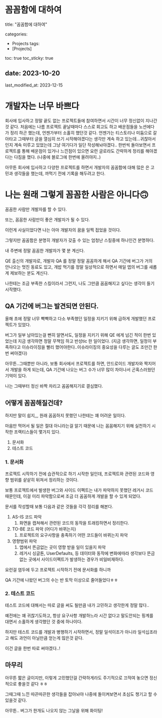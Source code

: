 # 꼼꼼함에 대하여

title: "꼼꼼함에 대하여"

categories:

- Projects
tags:
- [Projects]

toc: true
toc_sticky: true

## date: 2023-10-20
last_modified_at: 2023-12-15

# 개발자는 너무 바쁘다

회사에 입사하고 정말 끝도 없는 프로젝트들에 참여하면서 시간이 너무 정신없이 지나간것 같다.
처음에는 나름 프로젝트 끝날때마다 스스로 회고도 하고 배운점들을 노션에다가 정리 하곤 했는데, 언젠가부터 소홀히 했던것 같다.
언젠가는 티스토리나 미듐으로 갈아타고 그때부터 글을 열심히 쓰기 시작해야겠다는 생각만 계속 하고 있는데...귀찮아서 인지 계속 미루고 있었는데 그냥 여기다가 일단 작성해놔야겠다..
한번씩 돌아보면서 프로젝트를 통해 배운점이 있거나 느낀점이 있으면 요런 글로라도 간략하게 정리를 해야겠다는 다짐을 했다. (나중에 블로그에 한번에 올려야지..)

아무튼 회사에 입사하고 다양한 프로젝트를 하면서 개발자의 꼼꼼함에  대해 많은 은 고민과 생각들을 했는데, 까먹기 전에 기록을 해두려고 한다.

# 나는 원래 그렇게 꼼꼼한 사람은 아니다🙃

꼼꼼한 사람만 개발자를 할 수 있다. 

또는, 꼼꼼한 사람만이 좋은 개발자가 될 수 있다. 

이런게 사실이었다면 나는 아마 개발자의 꿈을 일찍 접었을 것이다.

그렇지만 꼼꼼함은 분명히 개발자가 갖출 수 있는 엄청난 스킬중에 하나인건 분명하다.

내 주변에 정말 꼼꼼한 개발자가 몇 분 계신다.

QE 출신의 개발자로, 개발자 QA 를 정말 정말 꼼꼼하게 해서 QA 기간에 버그가 거의 안나오는 멋진 동료도 있고, 개밥 먹기를 정말 일상적으로 하면서 매일 앱의 버그를 새롭게 제보하는 분도 계신다.

나한테는 조금 부족한 스킬이라서 그런지, 나도 그만큼 꼼꼼해지고 싶다는 생각이 들기 시작했다.

## QA 기간에 버그는 발견되면 안된다.

올해 초에 정말 너무 빡빡하고 다소 부족했던 일정을 지키기 위해 급하게 개발했던 프로젝트가 있었다.

버그가 일부 남아있는걸 뻔히 알면서도, 일정을 지키기 위해 QE 에게 넘긴 적이 한번 있었는데 지금 생각하면 정말 무책임 하고 반성tic 한 일이었다. (지금 생각하면, 일정이 부족하다고 이슈라이징을 빨리 했어야한다..이슈라이징의 중요성을 다루는 글도 조만간 한번 써야겠다)

아무튼..그때뿐만 아니라, 보통 회사에서 프로젝트를 하면, 안드로이드 개발자와 짝지어서 개발을 하게 되는데, QA 기간에 나오는 버그 수가 너무 많이 차이나서 곤혹스러웠던 기억이 있다.

나는 그때부터 정신 바짝 차리고 꼼꼼해지기로 결심했다.

## 어떻게 꼼꼼해질건데?

하지만 말이 쉽지,,, 원래 꼼꼼하지 못했던 나한테는 꽤 어려운 일이다.

마음만 먹어서 될 일은 절대 아니라는걸 알기 때문에 나는 꼼꼼해지기 위해 실천하기 시작한 프랙티스들이 몇가지 있다.

1. 문서화
2. 테스트 코드

### 1. 문서화

프로젝트 시작하기 전에 습관적으로 하기 시작한 일인데, 프로젝트와 관련된 코드와 영향 범위를 샅샅히 뒤져서 정리하는 것이다.

보통 프로젝트에서 발생한 버그와 사이드 이펙트는 내가 파악하지 못했던 레거시 코드 때문인데, 이걸 미리 파악함으로써 조금 더 꼼꼼하게 개발을 할 수 있게 되었다.

문서를 작성할때 보통 다음과 같은 것들을 각각 정리를 해본다.

1. AS-IS 코드 파악
    1. 화면을 캡쳐해서 관련된 코드의 동작을 트래킹하면서 정리한다.
2. TO-BE 코드 파악 (어디가 바뀌는지)
    1. 프로젝트의 요구사항을 충족하기 어떤 코드들이 바뀌는지 파악
3. 영향범위 파악
    1. 앱에서 뜬금없는 곳이 영향 받을 일이 있을지 파악
    2. 레거시 싱글톤, UserDefaults, 등 데이터와 동작에 변화에따라 생각보다 뜬금없는 곳에서 사이드이펙트가 발생하는 경우가 비일비재하다.

요런걸 염두에 두고 프로젝트 시작하기 전에 문서화를 하니까

QA 기간에 나왔던 버그의 수는 반 토막 이상으로 줄어들었다ㅎㅎ

### 2. 테스트 코드

테스트 코드에 대해서는 따로 글을 써도 될만큼 내가 고민하고 생각한게 정말 많다.. 

예전에는 꽤 귀찮기도하고, 항상 요구사항 개발하느라 시간 없다고 말도안되는 핑계를 대면서 소홀하게 생각했던 것 중에 하나이다.

하지만 테스트 코드를 개발과 병행하기 시작하면서, 정말 일석이조가 아니라 일석십조라고 해도 과언이 아닐만큼 얻는게 많은것 같다.

이건 글을 한번 따로 써야겠다..!

## 마무리

아무튼 짧은 글이지만, 이렇게 고민했던걸 간략하게라도 주기적으로 끄적여 놓으면 정신적으로 좋을것 같다 ㅎㅎ

그때그때 느낀 따끈따끈한 생각들을 잡아놔야 나중에 돌이켜보면서 초심도 챙기고 할 수 있을것 같다. 

아무튼.. 버그가 한개도 나오지 않는 그날을 위해 화이팅!
